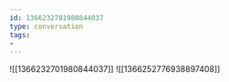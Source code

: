 ```yaml
---
id: 1366232701980844037
type: conversation
tags:
- 
---
```

![[1366232701980844037]]
![[1366252776938897408]]

